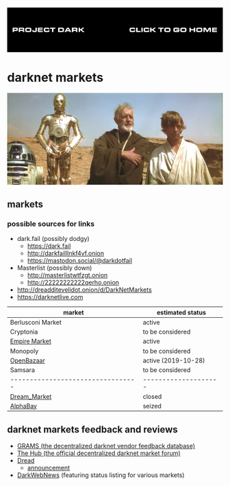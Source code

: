 [![](media/project_dark_home.png)](documentation.md)

# darknet markets

[![](media/You_will_never_find_a_more_wretched_hive_of_scum_and_villainy.png)](media/You_will_never_find_a_more_wretched_hive_of_scum_and_villainy.mp4)

## markets

### possible sources for links

- dark.fail (possibly dodgy)
    - <https://dark.fail>
    - <http://darkfailllnkf4vf.onion>
    - <https://mastodon.social/@darkdotfail>
- Masterlist (possibly down)
    - <http://masterlistwtfzgt.onion>
    - <http://22222222222qerho.onion>
- <http://dreadditevelidot.onion/d/DarkNetMarkets>
- <https://darknetlive.com>

|**market**                       |**estimated status**|
|---------------------------------|--------------------|
|Berlusconi Market                |active              |
|Cryptonia                        |to be considered    |
|[Empire Market](Empire_Market.md)|active              |
|Monopoly                         |to be considered    |
|[OpenBazaar](OpenBazaar.md)      |active (2019-10-28) |
|Samsara                          |to be considered    |
|---------------------------------|--------------------|
|[Dream_Market](Dream_Market.md)  |closed              |
|[AlphaBay](AlphaBay.md)          |seized              |

## darknet markets feedback and reviews

- [GRAMS (the decentralized darknet vendor feedback database)](http://pwoah7foa6au2pul.onion/listing.php?id=54107)
- [The Hub (the official decentralized darknet market forum)](http://thehub7gqe43miyc.onion)
- [Dread](http://dreadditevelidot.onion)
    - [announcement](https://www.reddit.com/r/onions/comments/7xtizd/announcing_the_launch_of_dread_redditlike_hidden)
- [DarkWebNews](https://darkwebnews.com) (featuring status listing for various markets)

